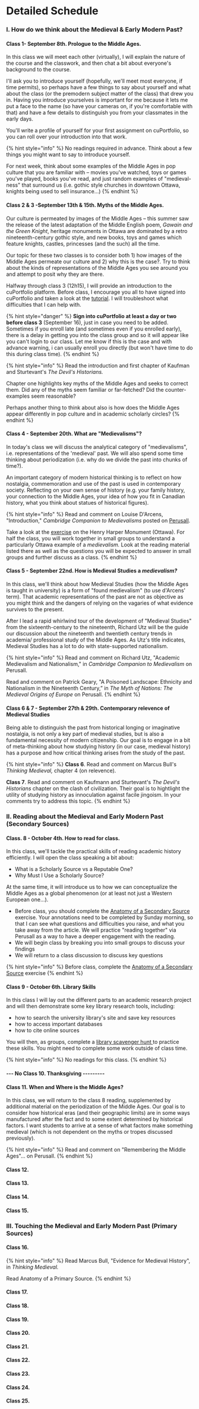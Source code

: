 # Detailed Schedule

### I. How do we think about the Medieval & Early Modern Past?

#### Class 1- September 8th. Prologue to the Middle Ages.

In this class we will meet each other \(virtually\), I will explain the nature of the course and the classwork, and then chat a bit about everyone's background to the course. 

I'll ask you to introduce yourself \(hopefully, we'll meet most everyone, if time permits\), so perhaps have a few things to say about yourself and what about the class \(or the premodern subject matter of the class\) that drew you in. Having you introduce yourselves is important for me because it lets me put a face to the name \(so have your cameras on, if you're comfortable with that\) and have a few details to distinguish you from your classmates in the early days. 

You'll write a profile of yourself for your first assignment on cuPortfolio, so you can roll over your introduction into that work. 

{% hint style="info" %}
No readings required in advance. Think about a few things you might want to say to introduce yourself. 

For next week, think about some examples of the Middle Ages in pop culture that you are familiar with – movies you've watched, toys or games you've played, books you've read, and just random examples of "medieval-ness" that surround us \(i.e. gothic style churches in downtown Ottawa, knights being used to sell insurance...\)
{% endhint %}

#### Class 2 & 3 -September 13th & 15th.  Myths of the Middle Ages. 

Our culture is permeated by images of the Middle Ages – this summer saw the release of the latest adaptation of the Middle English poem, _Gawain and the Green Knight_, heritage monuments in Ottawa are dominated by a retro nineteenth-century gothic style, and new books, toys and games which feature knights, castles, princesses \(and the such\) all the time. 

Our topic for these two classes is to consider both 1\) how images of the Middle Ages permeate our culture and 2\) why this is the case?. Try to think about the kinds of representations of the Middle Ages you see around you and attempt to posit why they are there. 

Halfway through class 3 \(12h15\), I will provide an introduction to the cuPortfolio platform. Before class, I encourage you all to have signed into cuPortfolio and taken a look at the [tutorial](../../syllabus/digital-tools/culearn/untitled.md).  I will troubleshoot what difficulties that I can help with. 

{% hint style="danger" %}
**Sign into cuPortfolio at least a day or two before class 3** \(September 16\), just in case you need to be added. Sometimes if you enroll late \(and sometimes even if you enrolled early\), there is a delay in getting you into the class group and so it will appear like you can't login to our class.  Let me know if this is the case and with advance warning, i can usually enroll you directly \(but won't have time to do this during class time\). 
{% endhint %}

{% hint style="info" %}
Read the introduction and first chapter of Kaufman and Sturtevant's _The Devil's Historians._ 

Chapter one highlights key myths of the Middle Ages and seeks to correct them. Did any of the myths seem familiar or far-fetched? Did the counter-examples seem reasonable?

Perhaps another thing to think about also is how does the Middle Ages appear differently in pop culture and in academic scholarly circles?
{% endhint %}

#### Class 4 - September 20th. What are "Medievalisms"?

In today's class we will discuss the analytical category of "medievalisms", i.e. representations of the 'medieval' past. We will also spend some time thinking about periodization \(i.e. why do we divide the past into chunks of time?\). 

An important category of modern historical thinking is to reflect on how nostalgia, commemoration and use of the past is used in contemporary society. Reflecting on your own sense of history \(e.g. your family history, your connection to the Middle Ages, your idea of how you fit in Canadian history, what you think about statues of historical figures\).

{% hint style="info" %}
Read and comment on Louise D'Arcens, "Introduction," _Cambridge Companion to Medievalisms_ posted on [Perusall](../../syllabus/digital-tools/perusall/). 

Take a look at the [exercise](../exercises/ottawa-medievalism.md) on the Henry Harper Monument \(Ottawa\). For half the class, you will work together in small groups to understand a particularly Ottawa example of a _medievalism._ Look at the reading material listed there as well as the questions you will be expected to answer in small groups and further discuss as a class. 
{% endhint %}

#### Class 5 - September 22nd. How is Medieval Studies a _medievalism?_

In this class, we'll think about how Medieval Studies \(how the Middle Ages is taught in university\) is a form of "found medievalism" \(to use d'Arcens' term\). That academic representations of the past are not as objective as you might think and the dangers of relying on the vagaries of what evidence survives to the present. 

After I lead a rapid whirlwind tour of the development of "Medieval Studies" from the sixteenth-century to the nineteenth, Richard Utz will be the guide our discussion about the nineteenth and twentieth century trends in academia/ professional study of the Middle Ages. As Utz's title indicates, Medieval Studies has a lot to do with state-supported nationalism. 

{% hint style="info" %}
Read and comment on Richard Utz, "Academic Medievalism and Nationalism," in _Cambridge Companion to Medievalism_ on Perusall. 

Read and comment on Patrick Geary, "A Poisoned Landscape: Ethnicity and Nationalism in the Nineteenth Century,” in _The Myth of Nations: The Medieval Origins of Europe_ on Perusall. 
{% endhint %}

#### Class 6 & 7 - September 27th & 29th. Contemporary relevence of Medieval Studies

Being able to distinguish the past from historical longing or imaginative nostalgia, is not only a key part of medieval studies, but is also a fundamental necessity of modern citizenship. Our goal is to engage in a bit of meta-thinking about how studying history \(in our case, medieval history\) has a purpose and how critical thinking arises from the study of the past. 

{% hint style="info" %}
**Class 6**. Read and comment on Marcus Bull's _Thinking Medieval,_ chapter 4 \(on relevence\).

**Class 7**. Read and comment on Kaufmann and Sturtevant's _The Devil's Historians_ chapter on the clash of civilization. Their goal is to hightlight the utility of studying history as innoculation against facile jingoism. In your comments try to address this topic. 
{% endhint %}

### II. Reading about the Medieval and Early Modern Past \(Secondary Sources\)

#### Class. 8 - October 4th. How to read for class.

In this class, we'll tackle the practical skills of reading academic history efficiently. I will open the class speaking a bit about: 

* What is a Scholarly Source vs a Reputable One? 
* Why Must I Use a Scholarly Source?

At the same time, it will introduce us to how we can conceptualize the Middle Ages as a global phenomenon \(or at least not just a Western European one...\). 

* Before class, you should complete the [Anatomy of a Secondary Source](../exercises/untitled-1/) exercise. Your annotations need to be completed by Sunday morning, so that I can see what questions and difficulties you raise, and what you take away from the article. We will practice "reading together" via Perusall as a way to have a deeper engagement with the reading.
* We will begin class by breaking you into small groups to discuss your findings
* We will return to a class discussion to discuss key questions 

{% hint style="info" %}
Before class, complete the [Anatomy of a Secondary Source](../exercises/untitled-1/) exercise
{% endhint %}

#### Class 9 - October 6th. Library Skills

In this class I will lay out the different parts to an academic research project and will then demonstrate some key library research tools, including:

* how to search the university library's site and save key resources
* how to access important databases
* how to cite online sources

You will then, as groups, complete a [library scavenger hunt ](../exercises/library-research-hunt.md)to practice these skills. You might need to complete some work outside of class time.

{% hint style="info" %}
No readings for this class. 
{% endhint %}

#### --- No Class 10. Thanksgiving ---------

#### Class 11. When and Where is the Middle Ages?

In this class, we will return to the class 8 reading, supplemented by additional material on the periodization of the Middle Ages. Our goal is to consider how historical eras \(and their geographic limits\) are in some ways manufactured after the fact and to some extent determined by historical factors. I want students to arrive at a sense of what factors make something medieval \(which is not dependent on the myths or tropes discussed previously\).  

{% hint style="info" %}
Read and comment on "Remembering the Middle Ages"... on Perusall. 
{% endhint %}

#### Class 12. 

#### Class 13. 

#### Class 14. 

#### Class 15. 

### III. Touching the Medieval and Early Modern Past \(Primary Sources\)

#### Class 16. 

{% hint style="info" %}
Read Marcus Bull, "Evidence for Medieval History", in _Thinking Medieval._ 

Read Anatomy of a Primary Source. 
{% endhint %}

#### Class 17. 

#### Class 18. 

#### Class 19. 

#### Class 20. 

#### Class 21.

#### Class 22.

#### Class 23. 

#### Class 24.

#### Class 25. 



